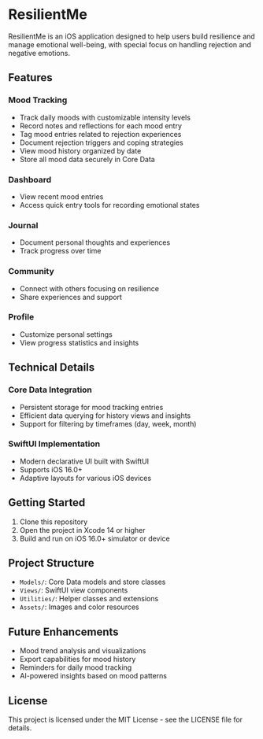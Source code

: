 # ResilientMe

ResilientMe is an iOS application designed to help users build resilience and manage emotional well-being, with special focus on handling rejection and negative emotions.

## Features

### Mood Tracking
- Track daily moods with customizable intensity levels
- Record notes and reflections for each mood entry
- Tag mood entries related to rejection experiences
- Document rejection triggers and coping strategies
- View mood history organized by date
- Store all mood data securely in Core Data

### Dashboard
- View recent mood entries
- Access quick entry tools for recording emotional states

### Journal
- Document personal thoughts and experiences
- Track progress over time

### Community
- Connect with others focusing on resilience
- Share experiences and support

### Profile
- Customize personal settings
- View progress statistics and insights

## Technical Details

### Core Data Integration
- Persistent storage for mood tracking entries
- Efficient data querying for history views and insights
- Support for filtering by timeframes (day, week, month)

### SwiftUI Implementation
- Modern declarative UI built with SwiftUI
- Supports iOS 16.0+
- Adaptive layouts for various iOS devices

## Getting Started

1. Clone this repository
2. Open the project in Xcode 14 or higher
3. Build and run on iOS 16.0+ simulator or device

## Project Structure

- `Models/`: Core Data models and store classes
- `Views/`: SwiftUI view components
- `Utilities/`: Helper classes and extensions
- `Assets/`: Images and color resources

## Future Enhancements

- Mood trend analysis and visualizations
- Export capabilities for mood history
- Reminders for daily mood tracking
- AI-powered insights based on mood patterns

## License

This project is licensed under the MIT License - see the LICENSE file for details. 